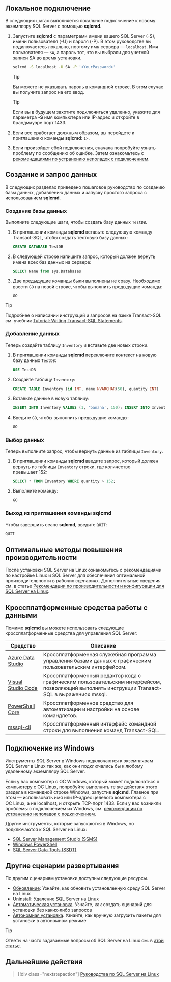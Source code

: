 ## <a name="connect-locally"></a>Локальное подключение

В следующих шагах выполняется локальное подключение к новому экземпляру SQL Server с помощью **sqlcmd**.

1. Запустите **sqlcmd** с параметрами имени вашего SQL Server (-S), имени пользователя (-U) и пароля (-P). В этом руководстве вы подключаетесь локально, поэтому имя сервера — `localhost`. Имя пользователя — `SA`, а пароль тот, что вы выбрали для учетной записи SA во время установки.

   ```bash
   sqlcmd -S localhost -U SA -P '<YourPassword>'
   ```

   > [!TIP]
   > Вы можете не указывать пароль в командной строке. В этом случае вы получите запрос на его ввод.

   > [!TIP]
   > Если вы в будущем захотите подключиться удаленно, укажите для параметра **-S** имя компьютера или IP-адрес и откройте в брандмауэре порт 1433.

1. Если все сработает должным образом, вы перейдете к приглашению команды **sqlcmd**: `1>`.

1. Если произойдет сбой подключения, сначала попробуйте узнать проблему по сообщению об ошибке. Затем ознакомьтесь с [рекомендациями по устранению неполадок с подключением](../linux/sql-server-linux-troubleshooting-guide.md#connection).

## <a name="create-and-query-data"></a>Создание и запрос данных
В следующих разделах приведено пошаговое руководство по созданию базы данных, добавлению данных и запуску простого запроса с использованием **sqlcmd**.

### <a name="create-a-new-database"></a>Создание базы данных

Выполните следующие шаги, чтобы создать базу данных `TestDB`.

1. В приглашении команды **sqlcmd** вставьте следующую команду Transact-SQL, чтобы создать тестовую базу данных:

   ```sql
   CREATE DATABASE TestDB
   ```

1. В следующей строке напишите запрос, который должен вернуть имена всех баз данных на сервере:

   ```sql
   SELECT Name from sys.Databases
   ```

1. Две предыдущие команды были выполнены не сразу. Необходимо ввести `GO` на новой строке, чтобы выполнить предыдущие команды:

   ```sql
   GO
   ```

> [!TIP]
> Подробнее о написании инструкций и запросов на языке Transact-SQL см. учебник [Tutorial: Writing Transact-SQL Statements](../t-sql/tutorial-writing-transact-sql-statements.md).

### <a name="insert-data"></a>Добавление данных

Теперь создайте таблицу `Inventory` и вставьте две новых строки.

1. В приглашении команды **sqlcmd** переключите контекст на новую базу данных `TestDB`:

   ```sql
   USE TestDB
   ```

1. Создайте таблицу `Inventory`:

   ```sql
   CREATE TABLE Inventory (id INT, name NVARCHAR(50), quantity INT)
   ```

1. Вставьте данные в новую таблицу:

   ```sql
   INSERT INTO Inventory VALUES (1, 'banana', 150); INSERT INTO Inventory VALUES (2, 'orange', 154);
   ```

1. Введите `GO`, чтобы выполнить предыдущие команды:

   ```sql
   GO
   ```

### <a name="select-data"></a>Выбор данных

Теперь выполните запрос, чтобы вернуть данные из таблицы `Inventory`.

1. В приглашении команды **sqlcmd** введите запрос, который должен вернуть из таблицы `Inventory` строки, где количество превышает 152:

   ```sql
   SELECT * FROM Inventory WHERE quantity > 152;
   ```

1. Выполните команду:

   ```sql
   GO
   ```

### <a name="exit-the-sqlcmd-command-prompt"></a>Выход из приглашения команды sqlcmd

Чтобы завершить сеанс **sqlcmd**, введите `QUIT`:

```sql
QUIT
```

## <a name="performance-best-practices"></a>Оптимальные методы повышения производительности

После установки SQL Server на Linux ознакомьтесь с рекомендациями по настройке Linux и SQL Server для обеспечения оптимальной производительности в рабочих сценариях. Дополнительные сведения см. в статье [Рекомендации по производительности и конфигурации для SQL Server на Linux](../linux/sql-server-linux-performance-best-practices.md).

## <a name="cross-platform-data-tools"></a>Кроссплатформенные средства работы с данными

Помимо **sqlcmd** вы можете использовать следующие кроссплатформенные средства для управления SQL Server:

| Средство | Описание |
| ---- | ----------- |
| [Azure Data Studio](../azure-data-studio/index.yml) | Кроссплатформенная служебная программа управления базами данных с графическим пользовательским интерфейсом. |
| [Visual Studio Code](../tools/visual-studio-code/sql-server-develop-use-vscode.md) | Кроссплатформенный редактор кода с графическим пользовательским интерфейсом, позволяющий выполнять инструкции Transact-SQL в выражениях mssql. |
| [PowerShell Core](../linux/sql-server-linux-manage-powershell-core.md) | Кроссплатформенное средство для автоматизации и настройки на основе командлетов. |
| [mssql-cli](https://github.com/dbcli/mssql-cli/tree/master/doc) | Кроссплатформенный интерфейс командной строки для выполнения команд Transact-SQL. |

## <a name="connecting-from-windows"></a>Подключение из Windows

Инструменты SQL Server в Windows подключаются к экземплярам SQL Server в Linux так же, как они подключались бы к любому удаленному экземпляру SQL Server.

Если у вас компьютер с ОС Windows, который может подключаться к компьютеру с ОС Linux, попробуйте выполнить те же действия этого раздела в командной строке Windows, запустив **sqlcmd**. Главное при этом — использовать имя или IP-адрес целевого компьютера с ОС Linux, а не localhost, и открыть TCP-порт 1433. Если у вас возникли проблемы с подключением из Windows, см. [рекомендации по устранению неполадок с подключением](../linux/sql-server-linux-troubleshooting-guide.md#connection).

Другие инструменты, которые запускаются в Windows, но подключаются к SQL Server на Linux:

- [SQL Server Management Studio (SSMS)](../linux/sql-server-linux-manage-ssms.md)
- [Windows PowerShell](../linux/sql-server-linux-manage-powershell.md)
- [SQL Server Data Tools (SSDT)](../linux/sql-server-linux-develop-use-ssdt.md)

## <a name="other-deployment-scenarios"></a>Другие сценарии развертывания

По другим сценариям установки доступны следующие ресурсы.

* [Обновление](../linux/sql-server-linux-setup.md#upgrade): Узнайте, как обновить установленную среду SQL Server на Linux
* [Uninstall](../linux/sql-server-linux-setup.md#uninstall): Удаление SQL Server на Linux
* [Автоматическая установка](../linux/sql-server-linux-setup.md#unattended). Узнайте, как создать сценарий для установки без каких-либо запросов
* [Автономная установка](../linux/sql-server-linux-setup.md#offline). Узнайте, как вручную загрузить пакеты для установки в автономном режиме

> [!TIP]
> Ответы на часто задаваемые вопросы об SQL Server на Linux см. в [этой статье](../linux/sql-server-linux-faq.md).

## <a name="next-steps"></a>Дальнейшие действия

> [!div class="nextstepaction"]
> [Руководства по SQL Server на Linux](../linux/sql-server-linux-migrate-restore-database.md)